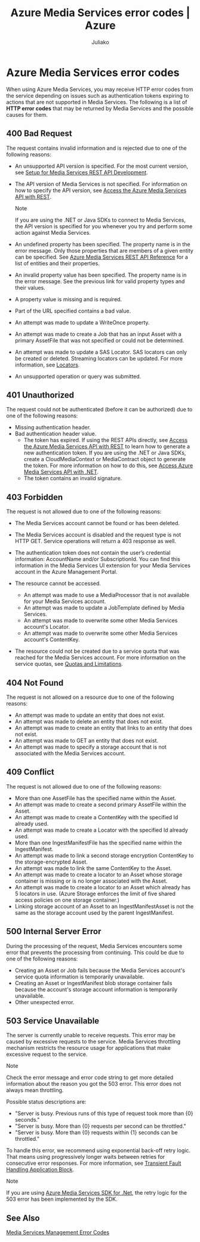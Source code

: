 ﻿---
title: Azure Media Services error codes | Azure
description: The topic gives an overview of Azure Media Services error codes.
author: Juliako
manager: erikre
editor: ''
services: media-services
documentationcenter: ''

ms.assetid: d3a62a64-7608-4b17-8667-479b26ba0d6c
ms.service: media-services
ms.workload: media
ms.tgt_pltfrm: na
ms.devlang: na
ms.topic: article
origin.date: 01/10/2017
ms.date: 02/24/2017
ms.author: v-johch
---

# Azure Media Services error codes
When using Azure Media Services, you may receive HTTP error codes from the service depending on issues such as authentication tokens expiring to actions that are not supported in Media Services. The following is a list of **HTTP error codes** that may be returned by Media Services and the possible causes for them.  

## 400 Bad Request
The request contains invalid information and is rejected due to one of the following reasons:

* An unsupported API version is specified. For the most current version, see [Setup for Media Services REST API Development](./media-services-rest-how-to-use.md).
* The API version of Media Services is not specified. For information on how to specify the API version, see [Access the Azure Media Services API with REST](./media-services-rest-connect-with-aad.md).

  > [!NOTE]
  >If you are using the .NET or Java SDKs to connect to Media Services, the API version is specified for you whenever you try and perform some action against Media Services.

* An undefined property has been specified. The property name is in the error message. Only those properties that are members of a given entity can be specified. See [Azure Media Services REST API Reference](https://docs.microsoft.com/rest/api/media/operations/azure-media-services-rest-api-reference) for a list of entities and their properties.
* An invalid property value has been specified. The property name is in the error message. See the previous link for valid property types and their values.
* A property value is missing and is required.
* Part of the URL specified contains a bad value.
* An attempt was made to update a WriteOnce property.
* An attempt was made to create a Job that has an input Asset with a primary AssetFile that was not specified or could not be determined.
* An attempt was made to update a SAS Locator. SAS locators can only be created or deleted. Streaming locators can be updated. For more information, see [Locators](https://docs.microsoft.com/rest/api/media/operations/locator).
* An unsupported operation or query was submitted.

## 401 Unauthorized
The request could not be authenticated (before it can be authorized) due to one of the following reasons:

* Missing authentication header.
* Bad authentication header value.
  * The token has expired. If using the REST APIs directly, see [Access the Azure Media Services API with REST](./media-services-rest-connect-with-aad.md) to learn how to generate a new authentication token. If you are using the .NET or Java SDKs, create a CloudMediaContext or MediaContract object to generate the token. For more information on how to do this, see [Access Azure Media Services API with .NET](./media-services-dotnet-get-started-with-aad.md).
  * The token contains an invalid signature.</li></ul></li></ul>

## 403 Forbidden
The request is not allowed due to one of the following reasons:

* The Media Services account cannot be found or has been deleted.
* The Media Services account is disabled and the request type is not HTTP GET. Service operations will return a 403 response as well.
* The authentication token does not contain the user’s credential information: AccountName and/or SubscriptionId. You can find this information in the Media Services UI extension for your Media Services account in the Azure Management Portal.
* The resource cannot be accessed.

  * An attempt was made to use a MediaProcessor that is not available for your Media Services account.
  * An attempt was made to update a JobTemplate defined by Media Services.
  * An attempt was made to overwrite some other Media Services account's Locator.
  * An attempt was made to overwrite some other Media Services account's ContentKey.
* The resource could not be created due to a service quota that was reached for the Media Services account. For more information on the service quotas, see [Quotas and Limitations](./media-services-quotas-and-limitations.md).

## 404 Not Found
The request is not allowed on a resource due to one of the following reasons:

* An attempt was made to update an entity that does not exist.
* An attempt was made to delete an entity that does not exist.
* An attempt was made to create an entity that links to an entity that does not exist.
* An attempt was made to GET an entity that does not exist.
* An attempt was made to specify a storage account that is not associated with the Media Services account.  

## 409 Conflict
The request is not allowed due to one of the following reasons:

* More than one AssetFile has the specified name within the Asset.
* An attempt was made to create a second primary AssetFile within the Asset.
* An attempt was made to create a ContentKey with the specified Id already used.
* An attempt was made to create a Locator with the specified Id already used.
* More than one IngestManifestFile has the specified name within the IngestManifest.
* An attempt was made to link a second storage encryption ContentKey to the storage-encrypted Asset.
* An attempt was made to link the same ContentKey to the Asset.
* An attempt was made to create a locator to an Asset whose storage container is missing or is no longer associated with the Asset.
* An attempt was made to create a locator to an Asset which already has 5 locators in use. (Azure Storage enforces the limit of five shared access policies on one storage container.)
* Linking storage account of an Asset to an IngestManifestAsset is not the same as the storage account used by the parent IngestManifest.  

## 500 Internal Server Error
During the processing of the request, Media Services encounters some error that prevents the processing from continuing. This could be due to one of the following reasons:

* Creating an Asset or Job fails because the Media Services account's service quota information is temporarily unavailable.
* Creating an Asset or IngestManifest blob storage container fails because the account's storage account information is temporarily unavailable.
* Other unexpected error.

## 503 Service Unavailable
The server is currently unable to receive requests. This error may be caused by excessive requests to the service. Media Services throttling mechanism restricts the resource usage for applications that make excessive request to the service.

> [!NOTE]
>Check the error message and error code string to get more detailed information about the reason you got the 503 error. This error does not always mean throttling.

Possible status descriptions are:

* "Server is busy. Previous runs of this type of request took more than {0} seconds."
* "Server is busy. More than {0} requests per second can be throttled."
* "Server is busy. More than {0} requests within {1} seconds can be throttled."

To handle this error, we recommend using exponential back-off retry logic. That means using progressively longer waits between retries for consecutive error responses.  For more information, see [Transient Fault Handling Application Block](https://msdn.microsoft.com/zh-cn/library/hh680905.aspx).

> [!NOTE]
>If you are using [Azure Media Services SDK for .Net](https://github.com/Azure/azure-sdk-for-media-services/tree/master), the retry logic for the 503 error has been implemented by the SDK.  

## See Also
[Media Services Management Error Codes](http://msdn.microsoft.com/zh-cn/library/windowsazure/dn167016.aspx)